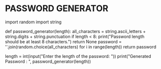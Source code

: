 # PASSWORD GENERATOR
import random
import string

def password_generator(length):
    all_characters = string.ascii_letters + string.digits + string.punctuation
    if length < 8:
        print("Password length should be at least 8 characters.")
        return None
    password = ''.join(random.choice(all_characters) for i in range(length))
    return password

length = int(input("Enter the length of the password: "))
print("Generated Password : ", password_generator(length))
